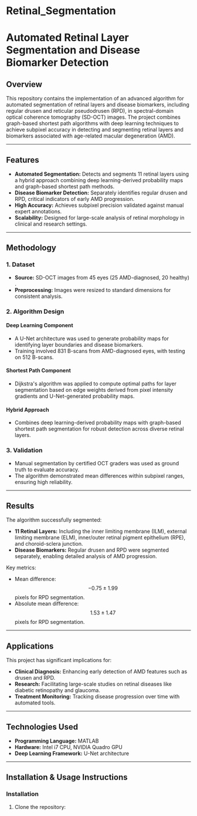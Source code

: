 # Retinal_Segmentation
# Automated Retinal Layer Segmentation and Disease Biomarker Detection

## Overview

This repository contains the implementation of an advanced algorithm for automated segmentation of retinal layers and disease biomarkers, including regular drusen and reticular pseudodrusen (RPD), in spectral-domain optical coherence tomography (SD-OCT) images. The project combines graph-based shortest path algorithms with deep learning techniques to achieve subpixel accuracy in detecting and segmenting retinal layers and biomarkers associated with age-related macular degeneration (AMD).

---

## Features

- **Automated Segmentation:** Detects and segments 11 retinal layers using a hybrid approach combining deep learning-derived probability maps and graph-based shortest path methods.
- **Disease Biomarker Detection:** Separately identifies regular drusen and RPD, critical indicators of early AMD progression.
- **High Accuracy:** Achieves subpixel precision validated against manual expert annotations.
- **Scalability:** Designed for large-scale analysis of retinal morphology in clinical and research settings.

---

## Methodology

### 1. Dataset
- **Source:** SD-OCT images from 45 eyes (25 AMD-diagnosed, 20 healthy) .
- **Preprocessing:** Images were resized to standard dimensions for consistent analysis.

### 2. Algorithm Design
#### **Deep Learning Component**
- A U-Net architecture was used to generate probability maps for identifying layer boundaries and disease biomarkers.
- Training involved 831 B-scans from AMD-diagnosed eyes, with testing on 512 B-scans.

#### **Shortest Path Component**
- Dijkstra's algorithm was applied to compute optimal paths for layer segmentation based on edge weights derived from pixel intensity gradients and U-Net-generated probability maps.

#### **Hybrid Approach**
- Combines deep learning-derived probability maps with graph-based shortest path segmentation for robust detection across diverse retinal layers.

### 3. Validation
- Manual segmentation by certified OCT graders was used as ground truth to evaluate accuracy.
- The algorithm demonstrated mean differences within subpixel ranges, ensuring high reliability.

---

## Results

The algorithm successfully segmented:
- **11 Retinal Layers:** Including the inner limiting membrane (ILM), external limiting membrane (ELM), inner/outer retinal pigment epithelium (RPE), and choroid-sclera junction.
- **Disease Biomarkers:** Regular drusen and RPD were segmented separately, enabling detailed analysis of AMD progression.

Key metrics:
- Mean difference: $$-0.75 \pm 1.99$$ pixels for RPD segmentation.
- Absolute mean difference: $$1.53 \pm 1.47$$ pixels for RPD segmentation.

---

## Applications

This project has significant implications for:
- **Clinical Diagnosis:** Enhancing early detection of AMD features such as drusen and RPD.
- **Research:** Facilitating large-scale studies on retinal diseases like diabetic retinopathy and glaucoma.
- **Treatment Monitoring:** Tracking disease progression over time with automated tools.

---

## Technologies Used

- **Programming Language:** MATLAB
- **Hardware:** Intel i7 CPU, NVIDIA Quadro GPU
- **Deep Learning Framework:** U-Net architecture

---

## Installation & Usage Instructions

### Installation
1. Clone the repository:
